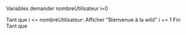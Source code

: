 Variables
demander nombreUtilisateur
i=0

Tant que i <= nombreUtilisateur:
   Afficher "Bienvenue à la wild"
	 i += 1
Fin Tant que
